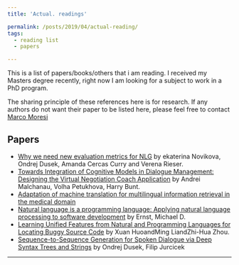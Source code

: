```yaml
---
title: 'Actual. readings'

permalink: /posts/2019/04/actual-reading/
tags:
  - reading list
  - papers

---
```


This is a list of papers/books/others that i am reading. I received my Masters degree recently, right now I am looking for a subject to work in a PhD program.

The sharing principle of these references here is for research. If any authors do not want their paper to be listed here, please feel free to contact [Marco Moresi](mrc.moresi@gmail.com)

## Papers
* [Why we need new evaluation metrics for NLG](https://arxiv.org/pdf/1707.06875.pdf) by ekaterina Novikova,  Ondrej Dusek,  Amanda Cercas Curry and Verena Rieser.
* [Towards Integration of Cognitive Models in Dialogue Management: Designing the Virtual Negotiation Coach Application](http://dad.uni-bielefeld.de/index.php/dad/article/view/3740) by Andrei Malchanau, Volha Petukhova, Harry Bunt.
* [Adaptation of machine translation for multilingual information retrieval in the medical domain](https://www.sciencedirect.com/science/article/pii/S0933365714000062)
* [Natural language is a programming language: Applying natural language processing to software development](http://drops.dagstuhl.de/opus/volltexte/2017/7135/) by Ernst, Michael D.
* [Learning Unified Features from Natural and Programming Languages for Locating Buggy Source Code](https://cs.nju.edu.cn/zhouzh/zhouzh.files/publication/ijcai16npCNN.pdf) by Xuan HuoandMing LiandZhi-Hua Zhou.
* [Sequence-to-Sequence Generation for Spoken Dialogue via Deep Syntax Trees and
Strings](https://arxiv.org/abs/1606.05491) by Ondrej Dusek, Filip Jurcicek

------

